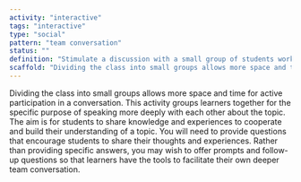 ```yaml
---
activity: "interactive"
tags: "interactive"
type: "social"
pattern: "team conversation"
status: ""
definition: "Stimulate a discussion with a small group of students working towards a common goal. A cooperative task where students share their perspectives and experiences to develop their understanding."
scaffold: "Dividing the class into small groups allows more space and time for active participation in a conversation. This activity groups learners together for the specific purpose of speaking more deeply with each other about the topic. The aim is for students to share knowledge and experiences to cooperate and build their understanding of a topic. You will need to provide questions that encourage students to share their thoughts and experiences. Rather than providing specific answers, you may wish to offer prompts and follow-up questions so that learners have the tools to facilitate their own deeper team conversation."
---
```


Dividing the class into small groups allows more space and time for active participation in a conversation. This activity groups learners together for the specific purpose of speaking more deeply with each other about the topic. The aim is for students to share knowledge and experiences to cooperate and build their understanding of a topic. You will need to provide questions that encourage students to share their thoughts and experiences. Rather than providing specific answers, you may wish to offer prompts and follow-up questions so that learners have the tools to facilitate their own deeper team conversation.
